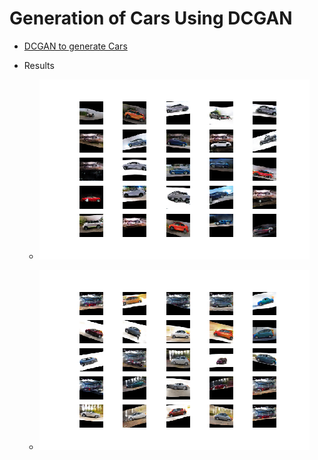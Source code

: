 # Generation of Cars Using DCGAN

* [DCGAN to generate Cars](./DCGAN_v2.ipynb)

* Results

  * ![gen_plot_10360](./gen_images/run3/gen_plot_10360.png)

  * ![gen_plot_7400](./gen_images/run3/gen_plot_7400.png)



